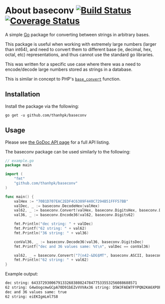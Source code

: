 # About baseconv [![Build Status](https://travis-ci.org/knq/baseconv.svg)](https://travis-ci.org/knq/baseconv) [![Coverage Status](https://coveralls.io/repos/knq/baseconv/badge.svg?branch=master&service=github)](https://coveralls.io/github/knq/baseconv?branch=master) #

A simple [Go](http://www.golang.org/project/) package for converting between
strings in arbitrary bases.

This package is useful when working with extremely large numbers (larger than
int64), and need to convert them to different base (ie, decimal, hex, octal,
etc) representations, and thus cannot use the standard go libraries.

This was written for a specific use case where there was a need to
encode/decode large numbers stored as strings in a database.

This is similar in concept to PHP's [```base_convert```](http://php.net/manual/en/function.base-convert.php)
function.

## Installation ##

Install the package via the following:

    go get -u github.com/thanhpk/baseconv

## Usage ##

Please see [the GoDoc API page](http://godoc.org/github.com/knq/baseconv) for a
full API listing.

The baseconv package can be used similarly to the following:
```go
// example.go
package main

import (
	"fmt"
	"github.com/thanhpk/baseconv"
)

func main() {
	valHex := "70B1D707EAC2EDF4C6389F440C7294B51FFF57BB"
	valDec, _ := baseconv.DecodeHex(valHex)
	val62, _ := baseconv.Convert(valHex, baseconv.DigitsHex, baseconv.Digits62)
	val36, _ := baseconv.Encode36(val62, baseconv.Digits62)

	fmt.Println("dec string: " + valDec)
	fmt.Printf("62 string: " + val62)
	fmt.Println("36 string: " + val36)

	conVal36, _ := baseconv.Decode36(val36, baseconv.DigitsDec)
	fmt.Printf("dec and 36 values same: %t\n", valDec == conVal36)

	val62, _ = baseconv.Convert("7(n42-&DG$MT", baseconv.ASCII, baseconv.Digits62)
	fmt.Println("62 string: " + val62)
}
```

Example output:
```sh
dec string: 643372930067913326838082478477533553256088688571
62 string: G4wUogcmwGCpA70D91bEZvVVVAx36 string: D5WJFAEW7FYPQN2KA6XPOFDLWNS9HA3
dec and 36 values same: true
62 string: eiEKIgmLml7S8
```

